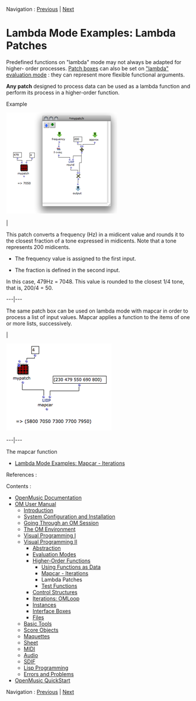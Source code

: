Navigation : [Previous](Mapcar "page précédente\(Mapcar -
Iterations\)") | [Next](LambdaTest "Next\(Test
Functions\)")


# Lambda Mode Examples: Lambda Patches

Predefined functions on "lambda" mode may not always be adapted for higher-
order processes. [Patch boxes](AbsBoxes) can also be set on [ "lambda"
evaluation mode](LambdaMode) : they can represent more flexible
functional arguments.

**Any patch** designed to process data can be used as a lambda function and
perform its process in a higher-order function.

Example

[![](../res/expatch_1.png)](../res/expatch.png "Cliquez pour agrandir")

|

This patch converts a frequency (Hz) in a midicent value and rounds it to the
closest fraction of a tone expressed in midicents. Note that a tone represents
200 midicents.

  * The frequency value is assigned to the first input.

  * The fraction is defined in the second input. 

In this case, 479Hz = 7048. This value is rounded to the closest 1/4 tone,
that is, 200/4 = 50.  
  
---|---  
  
The same patch box can be used on lambda mode with  mapcar in order to process
a list of input values.  Mapcar applies a function to the items of one or more
lists, successively.

|

![](../res/patch-mapcar.png)  
  
---|---  
  
The mapcar function

  * [Lambda Mode Examples: Mapcar \- Iterations](Mapcar)

References :

Contents :

  * [OpenMusic Documentation](OM-Documentation)
  * [OM User Manual](OM-User-Manual)
    * [Introduction](00-Contents)
    * [System Configuration and Installation](Installation)
    * [Going Through an OM Session](Goingthrough)
    * [The OM Environment](Environment)
    * [Visual Programming I](BasicVisualProgramming)
    * [Visual Programming II](AdvancedVisualProgramming)
      * [Abstraction](Abstraction)
      * [Evaluation Modes](EvalModes)
      * [Higher-Order Functions](HighOrder)
        * [Using Functions as Data](Funcall)
        * [Mapcar \- Iterations](Mapcar)
        * Lambda Patches
        * [Test Functions](LambdaTest)
      * [Control Structures](Control)
      * [Iterations: OMLoop](OMLoop)
      * [Instances](Instances)
      * [Interface Boxes](InterfaceBoxes)
      * [Files](Files)
    * [Basic Tools](BasicObjects)
    * [Score Objects](ScoreObjects)
    * [Maquettes](Maquettes)
    * [Sheet](Sheet)
    * [MIDI](MIDI)
    * [Audio](Audio)
    * [SDIF](SDIF)
    * [Lisp Programming](Lisp)
    * [Errors and Problems](errors)
  * [OpenMusic QuickStart](QuickStart-Chapters)

Navigation : [Previous](Mapcar "page précédente\(Mapcar -
Iterations\)") | [Next](LambdaTest "Next\(Test
Functions\)")

